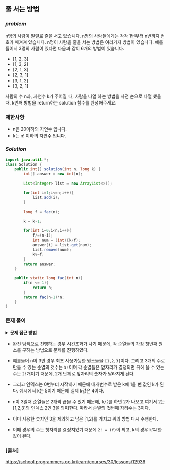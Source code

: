 ## **줄 서는 방법**


### ***problem***
n명의 사람이 일렬로 줄을 서고 있습니다. n명의 사람들에게는 각각 1번부터 n번까지 번호가 매겨져 있습니다. n명이 사람을 줄을 서는 방법은 여러가지 방법이 있습니다. 예를 들어서 3명의 사람이 있다면 다음과 같이 6개의 방법이 있습니다.

- [1, 2, 3]
- [1, 3, 2]
- [2, 1, 3]
- [2, 3, 1]
- [3, 1, 2]
- [3, 2, 1]

사람의 수 n과, 자연수 k가 주어질 때, 사람을 나열 하는 방법을 사전 순으로 나열 했을 때, k번째 방법을 return하는 solution 함수를 완성해주세요.

### **제한사항**
- n은 20이하의 자연수 입니다.
- k는 n! 이하의 자연수 입니다.

### ***Solution***
``` java
import java.util.*;
class Solution {
    public int[] solution(int n, long k) {
        int[] answer = new int[n];
        
        List<Integer> list = new ArrayList<>();
        
        for(int i=1;i<=n;i++){
            list.add(i);
        }
        
        long f = fac(n);
        
        k = k-1;
        
        for(int i=0;i<n;i++){
            f/=(n-i);
            int num = (int)(k/f);
            answer[i] = list.get(num);
            list.remove(num);
            k%=f;
        }
        return answer;
    }
    
    public static long fac(int n){
        if(n <= 1){
            return n;
        }
        return fac(n-1)*n;
    }
}
```
### **문제 풀이** 

<details>
<summary><b>문제 접근 방법</b></summary>
<div>
처음의 접근 방식은 재귀를 통해서 하나하나씩 차례대로 순열들을 구하면서, 해당 순열의 순서를 count해서 count가 k일 때 지금 순열을 가지고 있는 배열을 정답으로 하는 완전탐색 방식이었다.

하지만 이 방법은 제한사항을 보면 알 수 있듯 k의 최대값은 20!로 	완전탐색으로 구현 시 시간 초과가 날 수 있는 문제였다.

그리고 다른 방법들 중 next_permutation도 있었지만 비슷한 결과를 내었다.

그래서 규칙성을 찾아야한다고 생각을 했고, 문제의 순열들이 `사전 순`이라는 것에 초점을 맞추었다.

문제의 예시에서 n이 3이고 k가 5인 경우 factorial은 3!이기 때문에, 제일 앞의 숫자를 결정하면 뒤의 수는 2!안에서 해결하면 되기 때문에 괜찮을 것이라고 생각했다.

하지만 최악의 경우 19!을 모두 돌아야하기 때문에 이 방법도 실패하였다.

첫자리수도 결정할 수 있다면 다른 자릿수도 결정할 수 있을 것이라고 생각하였다.
</div>
</details>

- 완전 탐색으로 진행하는 경우 시간초과가 나기 때문에, 각 순열들의 가장 첫번째 원소를 구하는 방법으로 문제를 진행하였다.

- 예를들어 n이 3인 경우 최초 사용가능한 원소들을 `[1,2,3]`이다. 그리고 3개의 수로 만들 수 있는 순열의 갯수는 `3!`이며 각 순열들은 앞자리가 결정되면 뒤에 올 수 있는 수는 `2!`개이기 때문에, 2개 단위로 앞자리의 숫자가 달라지게 된다.

- 그리고 인덱스는 0번부터 시작하기 때문에 매개변수로 받은 k에 1을 뺀 값인 k가 된다. 예시에서 k는 5이기 때문에 실제 k값은 4이다.

- n이 3일때 순열들은 2개씩 끊을 수 있기 때문에, `k/2`를 하면 2가 나오고 여기서 2는 [1,2,3]의 인덱스 2인 3을 의미한다. 따라서 순열의 첫번째 자리수는 3이다.

- 이미 사용한 숫자인 3을 제외하고 남은 [1,2]를 가지고 위의 방법 다시 수행한다.
- 이때 경우의 수는 첫자리를 결정지었기 때문에 `2! = (f)`이 되고, k의 경우 k%f한 값이 된다.

### **[출처]**
https://school.programmers.co.kr/learn/courses/30/lessons/12936